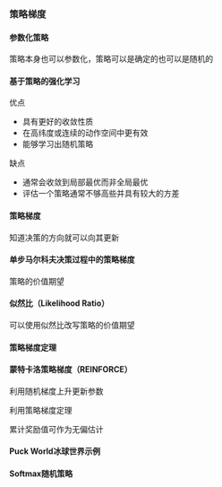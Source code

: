 ### 策略梯度

#### 参数化策略

策略本身也可以参数化，策略可以是确定的也可以是随机的

#### 基于策略的强化学习

优点

- 具有更好的收敛性质
- 在高纬度或连续的动作空间中更有效
- 能够学习出随机策略

缺点

- 通常会收敛到局部最优而非全局最优
- 评估一个策略通常不够高些并具有较大的方差

#### 策略梯度

知道决策的方向就可以向其更新

#### 单步马尔科夫决策过程中的策略梯度

策略的价值期望

#### 似然比（Likelihood Ratio）

可以使用似然比改写策略的价值期望

#### 策略梯度定理

#### 蒙特卡洛策略梯度（REINFORCE）

利用随机梯度上升更新参数

利用策略梯度定理

累计奖励值可作为无偏估计

#### Puck World冰球世界示例

#### Softmax随机策略

